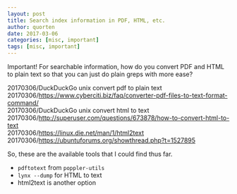 ```yaml
---
layout: post
title: Search index information in PDF, HTML, etc.
author: quorten
date: 2017-03-06
categories: [misc, important]
tags: [misc, important]
---
```


Important!  For searchable information, how do you convert PDF and
HTML to plain text so that you can just do plain greps with more ease?

20170306/DuckDuckGo unix convert pdf to plain text  
20170306/https://www.cyberciti.biz/faq/converter-pdf-files-to-text-format-command/  
20170306/DuckDuckGo unix convert html to text  
20170306/http://superuser.com/questions/673878/how-to-convert-html-to-text  
20170306/https://linux.die.net/man/1/html2text  
20170306/https://ubuntuforums.org/showthread.php?t=1527895

So, these are the available tools that I could find thus far.

* `pdftotext` from `poppler-utils`
* `lynx --dump` for HTML to text
* html2text is another option
